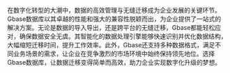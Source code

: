 在数字化转型的大潮中，数据的高效管理与无缝迁移成为企业发展的关键环节。Gbase数据库以其卓越的性能和强大的兼容性脱颖而出，为企业提供了一站式的解决方案。无论是数据的导入导出，还是跨平台的无缝迁移，Gbase都能轻松应对，确保数据安全无虞。其智能化的数据处理引擎能够快速识别并优化数据结构，大幅缩短迁移时间，提升工作效率。此外，Gbase还支持多种数据格式，满足不同业务场景的需求，让企业在竞争激烈的市场环境中始终保持领先地位。选择Gbase数据库，让数据迁移变得简单而高效，助力企业实现数字化升级的梦想。